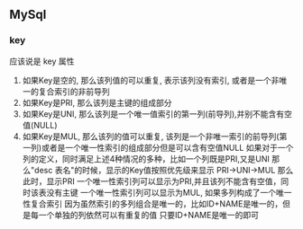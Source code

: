 ## MySql
### key
应该说是 key 属性
1. 如果Key是空的, 那么该列值的可以重复, 表示该列没有索引, 或者是一个非唯一的复合索引的非前导列
2. 如果Key是PRI, 那么该列是主键的组成部分
3. 如果Key是UNI, 那么该列是一个唯一值索引的第一列(前导列),并别不能含有空值(NULL)
4. 如果Key是MUL, 那么该列的值可以重复, 该列是一个非唯一索引的前导列(第一列)或者是一个唯一性索引的组成部分但是可以含有空值NULL
如果对于一个列的定义，同时满足上述4种情况的多种，比如一个列既是PRI,又是UNI
那么"desc 表名"的时候，显示的Key值按照优先级来显示 PRI->UNI->MUL
那么此时，显示PRI
一个唯一性索引列可以显示为PRI,并且该列不能含有空值，同时该表没有主键
一个唯一性索引列可以显示为MUL, 如果多列构成了一个唯一性复合索引
因为虽然索引的多列组合是唯一的，比如ID+NAME是唯一的，但是每一个单独的列依然可以有重复的值
只要ID+NAME是唯一的即可
